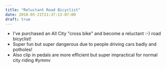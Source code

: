 ```yaml
---
title: "Reluctant Road Bicyclist"
date: 2018-05-21T21:37:13-07:00
draft: true
---
```


* I've purchased an All City "cross bike" and become a reluctant :-) road bicyclist! 
* Super fun but super dangerous due to people driving cars badly and potholes!
* Also clip in pedals are more efficient but super impractical for normal city riding #ymmv


